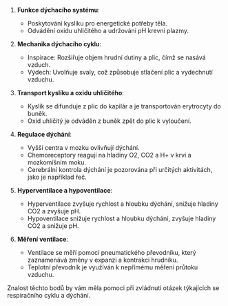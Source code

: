 

1. **Funkce dýchacího systému**:
   - Poskytování kyslíku pro energetické potřeby těla.
   - Odvádění oxidu uhličitého a udržování pH krevní plazmy.

2. **Mechanika dýchacího cyklu**:
   - Inspirace: Rozšiřuje objem hrudní dutiny a plic, čímž se nasává vzduch.
   - Výdech: Uvolňuje svaly, což způsobuje stlačení plic a vydechnutí vzduchu.

3. **Transport kyslíku a oxidu uhličitého**:
   - Kyslík se difunduje z plic do kapilár a je transportován erytrocyty do buněk.
   - Oxid uhličitý je odváděn z buněk zpět do plic k vyloučení.

4. **Regulace dýchání**:
   - Vyšší centra v mozku ovlivňují dýchání.
   - Chemoreceptory reagují na hladiny O2, CO2 a H+ v krvi a mozkomíšním moku.
   - Cerebrální kontrola dýchání je pozorována při určitých aktivitách, jako je například řeč.

5. **Hyperventilace a hypoventilace**:
   - Hyperventilace zvyšuje rychlost a hloubku dýchání, snižuje hladiny CO2 a zvyšuje pH.
   - Hypoventilace snižuje rychlost a hloubku dýchání, zvyšuje hladiny CO2 a snižuje pH.

6. **Měření ventilace**:
   - Ventilace se měří pomocí pneumatického převodníku, který zaznamenává změny v expanzi a kontrakci hrudníku.
   - Teplotní převodník je využíván k nepřímému měření průtoku vzduchu.

Znalost těchto bodů by vám měla pomoci při zvládnutí otázek týkajících se respiračního cyklu a dýchání.